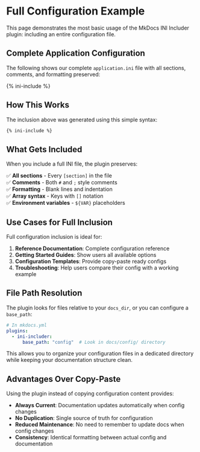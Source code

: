 # Full Configuration Example

This page demonstrates the most basic usage of the MkDocs INI Includer plugin: including an entire configuration file.

## Complete Application Configuration

The following shows our complete `application.ini` file with all sections, comments, and formatting preserved:

{% ini-include %}

## How This Works

The inclusion above was generated using this simple syntax:

```markdown
{% ini-include %}
```

## What Gets Included

When you include a full INI file, the plugin preserves:

✅ **All sections** - Every `[section]` in the file  
✅ **Comments** - Both `#` and `;` style comments  
✅ **Formatting** - Blank lines and indentation  
✅ **Array syntax** - Keys with `[]` notation  
✅ **Environment variables** - `${VAR}` placeholders  

## Use Cases for Full Inclusion

Full configuration inclusion is ideal for:

1. **Reference Documentation**: Complete configuration reference
2. **Getting Started Guides**: Show users all available options
3. **Configuration Templates**: Provide copy-paste ready configs
4. **Troubleshooting**: Help users compare their config with a working example

## File Path Resolution

The plugin looks for files relative to your `docs_dir`, or you can configure a `base_path`:

```yaml
# In mkdocs.yml
plugins:
  - ini-includer:
      base_path: "config"  # Look in docs/config/ directory
```

This allows you to organize your configuration files in a dedicated directory while keeping your documentation structure clean.

## Advantages Over Copy-Paste

Using the plugin instead of copying configuration content provides:

- **Always Current**: Documentation updates automatically when config changes
- **No Duplication**: Single source of truth for configuration
- **Reduced Maintenance**: No need to remember to update docs when config changes
- **Consistency**: Identical formatting between actual config and documentation